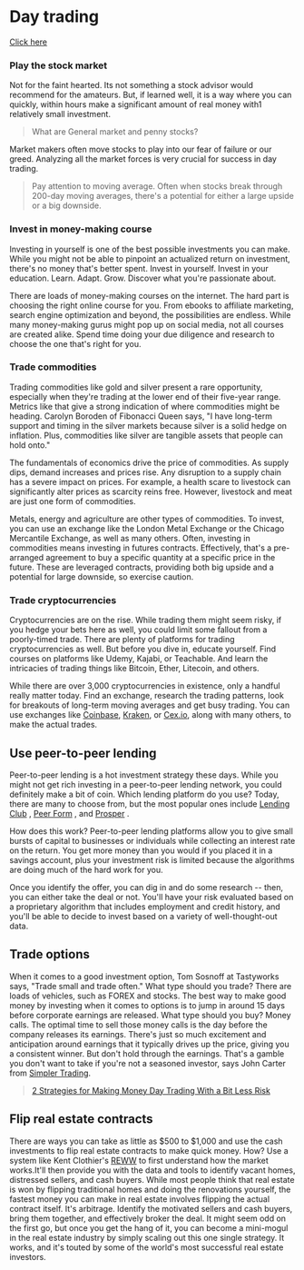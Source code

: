 #   Day trading

[Click here](https://www.entrepreneur.com/money-finance/7-ways-to-make-money-quick-by-only-investing-1000/303429)
### Play the stock market

Not for the faint hearted. Its not something a stock advisor would recommend for the amateurs. But, if learned well, it is a way where you can quickly, within hours make a significant amount of real money with1 relatively small investment.

>What are General market and penny stocks?

Market makers often move stocks to play into our fear of failure or our greed. Analyzing all the market forces is very crucial for success in day trading.

>Pay attention to moving average. Often when stocks break through 200-day moving averages, there's a potential for either a large upside or a big downside.

### Invest in money-making course
Investing in yourself is one of the best possible investments you can make. While you might not be able to pinpoint an actualized return on investment, there's no money that's better spent. Invest in yourself. Invest in your education. Learn. Adapt. Grow. Discover what you're passionate about.

There are loads of money-making courses on the internet. The hard part is choosing the right online course for you. From ebooks to affiliate marketing, search engine optimization and beyond, the possibilities are endless. While many money-making gurus might pop up on social media, not all courses are created alike. Spend time doing your due diligence and research to choose the one that's right for you.

###  Trade commodities
Trading commodities like gold and silver present a rare opportunity, especially when they're trading at the lower end of their five-year range. Metrics like that give a strong indication of where commodities might be heading. Carolyn Boroden of Fibonacci Queen says, "I have long-term support and timing in the silver markets because silver is a solid hedge on inflation. Plus, commodities like silver are tangible assets that people can hold onto."

The fundamentals of economics drive the price of commodities. As supply dips, demand increases and prices rise. Any disruption to a supply chain has a severe impact on prices. For example, a health scare to livestock can significantly alter prices as scarcity reins free. However, livestock and meat are just one form of commodities.

Metals, energy and agriculture are other types of commodities. To invest, you can use an exchange like the London Metal Exchange or the Chicago Mercantile Exchange, as well as many others. Often, investing in commodities means investing in futures contracts. Effectively, that's a pre-arranged agreement to buy a specific quantity at a specific price in the future. These are leveraged contracts, providing both big upside and a potential for large downside, so exercise caution.

###  Trade cryptocurrencies
Cryptocurrencies are on the rise. While trading them might seem risky, if you hedge your bets here as well, you could limit some fallout from a poorly-timed trade. There are plenty of platforms for trading cryptocurrencies as well. But before you dive in, educate yourself. Find courses on platforms like Udemy, Kajabi, or Teachable. And learn the intricacies of trading things like Bitcoin, Ether, Litecoin, and others.

While there are over 3,000 cryptocurrencies in existence, only a handful really matter today. Find an exchange, research the trading patterns, look for breakouts of long-term moving averages and get busy trading. You can use exchanges like [Coinbase](https://www.coinbase.com/), [Kraken](https://www.kraken.com/), or [Cex.io](https://cex.io/), along with many others, to make the actual trades.

##  Use peer-to-peer lending
Peer-to-peer lending is a hot investment strategy these days. While you might not get rich investing in a peer-to-peer lending network, you could definitely make a bit of coin. Which lending platform do you use? Today, there are many to choose from, but the most popular ones include [Lending Club](https://www.lendingclub.com/) , [Peer Form](https://www.peerform.com/) , and [Prosper](https://www.prosper.com/) .

How does this work? Peer-to-peer lending platforms allow you to give small bursts of capital to businesses or individuals while collecting an interest rate on the return. You get more money than you would if you placed it in a savings account, plus your investment risk is limited because the algorithms are doing much of the hard work for you.

Once you identify the offer, you can dig in and do some research -- then, you can either take the deal or not. You'll have your risk evaluated based on a proprietary algorithm that includes employment and credit history, and you'll be able to decide to invest based on a variety of well-thought-out data.

##  Trade options
When it comes to a good investment option, Tom Sosnoff at Tastyworks says, "Trade small and trade often." What type should you trade? There are loads of vehicles, such as FOREX and stocks. The best way to make good money by investing when it comes to options is to jump in around 15 days before corporate earnings are released. What type should you buy? Money calls.
The optimal time to sell those money calls is the day before the company releases its earnings. There's just so much excitement and anticipation around earnings that it typically drives up the price, giving you a consistent winner. But don't hold through the earnings. That's a gamble you don't want to take if you're not a seasoned investor, says John Carter from [Simpler Trading](https://www.simplertrading.com/).
>[2 Strategies for Making Money Day Trading With a Bit Less Risk](https://www.entrepreneur.com/article/278184)

##  Flip real estate contracts
There are ways you can take as little as $500 to $1,000 and use the cash investments to flip real estate contracts to make quick money. How? Use a system like Kent Clothier's [REWW](https://reww.com/) to first understand how the market works.It'll then provide you with the data and tools to identify vacant homes, distressed sellers, and cash buyers.
While most people think that real estate is won by flipping traditional homes and doing the renovations yourself, the fastest money you can make in real estate involves flipping the actual contract itself. It's arbitrage. Identify the motivated sellers and cash buyers, bring them together, and effectively broker the deal. It might seem odd on the first go, but once you get the hang of it, you can become a mini-mogul in the real estate industry by simply scaling out this one single strategy. It works, and it's touted by some of the world's most successful real estate investors.